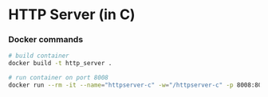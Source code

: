 # HTTP Server (in C)

### Docker commands
```bash
# build container
docker build -t http_server .

# run container on port 8008
docker run --rm -it --name="httpserver-c" -w="/httpserver-c" -p 8008:8008 http_server 
```